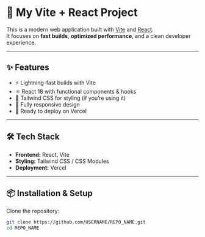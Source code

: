 # 🚀 My Vite + React Project

This is a modern web application built with [Vite](https://vitejs.dev/) and [React](https://reactjs.org/).  
It focuses on **fast builds**, **optimized performance**, and a clean developer experience.

---

## ✨ Features
- ⚡️ Lightning-fast builds with Vite  
- ⚛️ React 18 with functional components & hooks  
- 🎨 Tailwind CSS for styling (if you’re using it)  
- 📱 Fully responsive design  
- 🔗 Ready to deploy on Vercel  

---

## 🛠️ Tech Stack
- **Frontend:** React, Vite  
- **Styling:** Tailwind CSS / CSS Modules  
- **Deployment:** Vercel  

---

## 📦 Installation & Setup

Clone the repository:
```bash
git clone https://github.com/USERNAME/REPO_NAME.git
cd REPO_NAME
